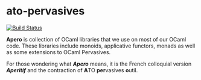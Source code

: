 # ato-pervasives


[![Build Status](https://travis-ci.org/atolab/apero.svg?branch=master)](https://travis-ci.org/atolab/apero)

**Apero** is collection of OCaml libraries that we use on most of our OCaml code.
These libraries include monoids, applicative functors, monads as well as
some extensions to OCaml Pervasives.

For those wondering what ***Apero*** means, it is the French colloquial version
***Aperitif*** and the contraction of **A**TO **per**vasives **o**util.
